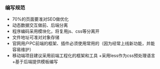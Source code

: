 
### 编写规范

+ 70%的页面要准对SEO做优化
+ 动态数据交互做前、后端分离
+ 程序编码采用模块化，将复用js、css等分离开
+ 文件地址可准对对象存储
+ 官网用户PC前端的框架、插件必须使用常用的（因为经常上线新功能，并能容易维护）
+ 移动端项目建议采用前端工程化的框架和工具
+采用less作为css预处理语言
+基于后端提供模板编写
